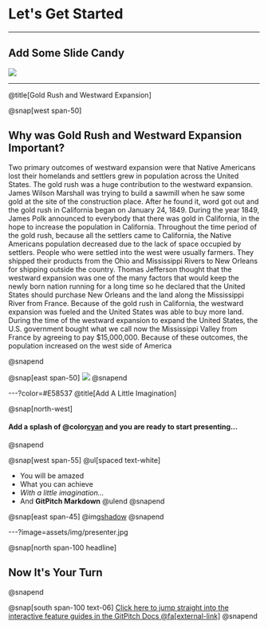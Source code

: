 # Let's Get Started

---

## Add Some Slide Candy

![](assets/img/presentation.png)

---
@title[Gold Rush and Westward Expansion]

@snap[west span-50]
## Why was Gold Rush and Westward Expansion Important?
Two primary outcomes of westward expansion were that Native Americans lost their homelands and settlers grew in population across the United States. The gold rush was a huge contribution to the westward expansion.  James Wilson Marshall was trying to build a sawmill when he saw some gold at the site of the construction place. After he found it, word got out and the gold rush in California began on January 24, 1849. During the year 1849, James Polk announced to everybody that there was gold in California, in the hope to increase the population in California. Throughout the time period of the gold rush, because all the settlers came to California, the Native Americans population decreased due to the lack of space occupied by settlers. People who were settled into the west were usually farmers. They shipped their products from the Ohio and Mississippi Rivers to New Orleans for shipping outside the country. Thomas Jefferson thought that the westward expansion was one of the many factors that would keep the newly born nation running for a long time so he declared that the United States should purchase New Orleans and the land along the Mississippi River from France. Because of the gold rush in California, the westward expansion was fueled and the United States was able to buy more land. During the time of the westward expansion to expand the United States, the U.S. government bought what we call now the Mississippi Valley from France by agreeing to pay $15,000,000. Because of these outcomes, the population increased on the west side of America

@snapend

@snap[east span-50]
![](assets/img/presentation.png)
@snapend

---?color=#E58537
@title[Add A Little Imagination]

@snap[north-west]
#### Add a splash of @color[cyan](**color**) and you are ready to start presenting...
@snapend

@snap[west span-55]
@ul[spaced text-white]
- You will be amazed
- What you can achieve
- *With a little imagination...*
- And **GitPitch Markdown**
@ulend
@snapend

@snap[east span-45]
@img[shadow](assets/img/conference.png)
@snapend

---?image=assets/img/presenter.jpg

@snap[north span-100 headline]
## Now It's Your Turn
@snapend

@snap[south span-100 text-06]
[Click here to jump straight into the interactive feature guides in the GitPitch Docs @fa[external-link]](https://gitpitch.com/docs/getting-started/tutorial/)
@snapend
